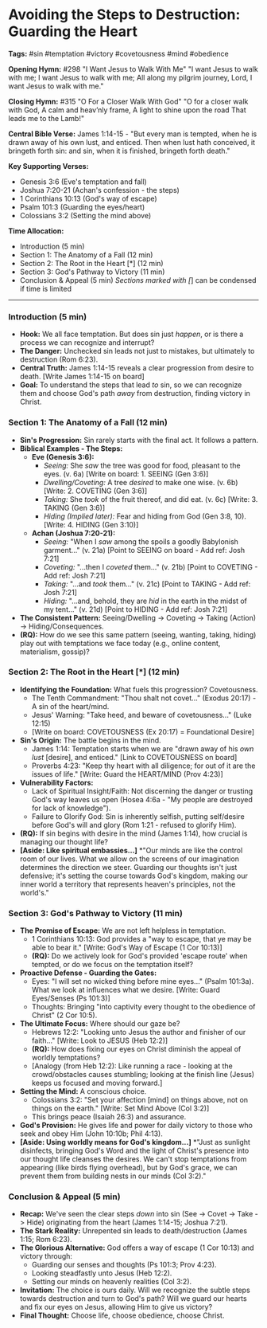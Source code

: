 # Avoiding the Steps to Destruction: Guarding the Heart

**Tags:** #sin #temptation #victory #covetousness #mind #obedience

**Opening Hymn:** #298 "I Want Jesus to Walk With Me" "I want Jesus to walk with
me; I want Jesus to walk with me; All along my pilgrim journey, Lord, I want
Jesus to walk with me."

**Closing Hymn:** #315 "O For a Closer Walk With God" "O for a closer walk with
God, A calm and heav’nly frame, A light to shine upon the road That leads me to
the Lamb!"

**Central Bible Verse:** James 1:14-15 - "But every man is tempted, when he is
drawn away of his own lust, and enticed. Then when lust hath conceived, it
bringeth forth sin: and sin, when it is finished, bringeth forth death."

**Key Supporting Verses:**

- Genesis 3:6 (Eve's temptation and fall)
- Joshua 7:20-21 (Achan's confession - the steps)
- 1 Corinthians 10:13 (God's way of escape)
- Psalm 101:3 (Guarding the eyes/heart)
- Colossians 3:2 (Setting the mind above)

**Time Allocation:**

- Introduction (5 min)
- Section 1: The Anatomy of a Fall (12 min)
- Section 2: The Root in the Heart [*] (12 min)
- Section 3: God's Pathway to Victory (11 min)
- Conclusion & Appeal (5 min) _Sections marked with [_] can be condensed if time
  is limited

---

### Introduction (5 min)

- **Hook:** We all face temptation. But does sin just _happen_, or is there a
  process we can recognize and interrupt?
- **The Danger:** Unchecked sin leads not just to mistakes, but ultimately to
  destruction (Rom 6:23).
- **Central Truth:** James 1:14-15 reveals a clear progression from desire to
  death. [Write James 1:14-15 on board]
- **Goal:** To understand the steps that lead _to_ sin, so we can recognize them
  and choose God's path _away_ from destruction, finding victory in Christ.

### Section 1: The Anatomy of a Fall (12 min)

- **Sin's Progression:** Sin rarely starts with the final act. It follows a
  pattern.
- **Biblical Examples - The Steps:**
  - **Eve (Genesis 3:6):**
    - _Seeing:_ She _saw_ the tree was good for food, pleasant to the eyes. (v.
      6a) [Write on board: 1. SEEING (Gen 3:6)]
    - _Dwelling/Coveting:_ A tree _desired_ to make one wise. (v. 6b) [Write: 2.
      COVETING (Gen 3:6)]
    - _Taking:_ She _took_ of the fruit thereof, and did eat. (v. 6c) [Write: 3.
      TAKING (Gen 3:6)]
    - _Hiding (Implied later):_ Fear and hiding from God (Gen 3:8, 10). [Write:
      4. HIDING (Gen 3:10)]
  - **Achan (Joshua 7:20-21):**
    - _Seeing:_ "When I _saw_ among the spoils a goodly Babylonish garment..."
      (v. 21a) [Point to SEEING on board - Add ref: Josh 7:21]
    - _Coveting:_ "...then I _coveted_ them..." (v. 21b) [Point to COVETING -
      Add ref: Josh 7:21]
    - _Taking:_ "...and _took_ them..." (v. 21c) [Point to TAKING - Add ref:
      Josh 7:21]
    - _Hiding:_ "...and, behold, they are _hid_ in the earth in the midst of my
      tent..." (v. 21d) [Point to HIDING - Add ref: Josh 7:21]
- **The Consistent Pattern:** Seeing/Dwelling -> Coveting -> Taking (Action) ->
  Hiding/Consequences.
- **(RQ):** How do we see this same pattern (seeing, wanting, taking, hiding)
  play out with temptations we face today (e.g., online content, materialism,
  gossip)?

### Section 2: The Root in the Heart [*] (12 min)

- **Identifying the Foundation:** What fuels this progression? Covetousness.
  - The Tenth Commandment: "Thou shalt not covet..." (Exodus 20:17) - A sin of
    the heart/mind.
  - Jesus' Warning: "Take heed, and beware of covetousness..." (Luke 12:15)
  - [Write on board: COVETOUSNESS (Ex 20:17) = Foundational Desire]
- **Sin's Origin:** The battle begins in the mind.
  - James 1:14: Temptation starts when we are "drawn away of his _own lust_
    [desire], and enticed." [Link to COVETOUSNESS on board]
  - Proverbs 4:23: "Keep thy heart with all diligence; for out of it are the
    issues of life." [Write: Guard the HEART/MIND (Prov 4:23)]
- **Vulnerability Factors:**
  - Lack of Spiritual Insight/Faith: Not discerning the danger or trusting God's
    way leaves us open (Hosea 4:6a - "My people are destroyed for lack of
    knowledge").
  - Failure to Glorify God: Sin is inherently selfish, putting self/desire
    before God's will and glory (Rom 1:21 - refused to glorify Him).
- **(RQ):** If sin begins with desire in the mind (James 1:14), how crucial is
  managing our thought life?
- **[Aside: Like spiritual embassies...]** \*"Our minds are like the control
  room of our lives. What we allow on the screens of our imagination determines
  the direction we steer. Guarding our thoughts isn't just defensive; it's
  setting the course towards God's kingdom, making our inner world a territory
  that represents heaven's principles, not the world's."

### Section 3: God's Pathway to Victory (11 min)

- **The Promise of Escape:** We are not left helpless in temptation.
  - 1 Corinthians 10:13: God provides a "way to escape, that ye may be able to
    bear it." [Write: God's Way of Escape (1 Cor 10:13)]
  - **(RQ):** Do we actively look for God's provided 'escape route' when
    tempted, or do we focus on the temptation itself?
- **Proactive Defense - Guarding the Gates:**
  - Eyes: "I will set no wicked thing before mine eyes..." (Psalm 101:3a). What
    we look at influences what we desire. [Write: Guard Eyes/Senses (Ps 101:3)]
  - Thoughts: Bringing "into captivity every thought to the obedience of Christ"
    (2 Cor 10:5).
- **The Ultimate Focus:** Where should our gaze be?
  - Hebrews 12:2: "Looking unto Jesus the author and finisher of our faith..."
    [Write: Look to JESUS (Heb 12:2)]
  - **(RQ):** How does fixing our eyes on Christ diminish the appeal of worldly
    temptations?
  - [Analogy (from Heb 12:2): Like running a race - looking at the
    crowd/obstacles causes stumbling; looking at the finish line (Jesus) keeps
    us focused and moving forward.]
- **Setting the Mind:** A conscious choice.
  - Colossians 3:2: "Set your affection [mind] on things above, not on things on
    the earth." [Write: Set Mind Above (Col 3:2)]
  - This brings peace (Isaiah 26:3) and assurance.
- **God's Provision:** He gives life and power for daily victory to those who
  seek and obey Him (John 10:10b; Phil 4:13).
- **[Aside: Using worldly means for God's kingdom...]** \*"Just as sunlight
  disinfects, bringing God's Word and the light of Christ's presence into our
  thought life cleanses the desires. We can't stop temptations from appearing
  (like birds flying overhead), but by God's grace, we can prevent them from
  building nests in our minds (Col 3:2)."

### Conclusion & Appeal (5 min)

- **Recap:** We've seen the clear steps _down_ into sin (See -> Covet -> Take ->
  Hide) originating from the heart (James 1:14-15; Joshua 7:21).
- **The Stark Reality:** Unrepented sin leads to death/destruction (James 1:15;
  Rom 6:23).
- **The Glorious Alternative:** God offers a way of escape (1 Cor 10:13) and
  victory through:
  - Guarding our senses and thoughts (Ps 101:3; Prov 4:23).
  - Looking steadfastly unto Jesus (Heb 12:2).
  - Setting our minds on heavenly realities (Col 3:2).
- **Invitation:** The choice is ours daily. Will we recognize the subtle steps
  towards destruction and turn to God's path? Will we guard our hearts and fix
  our eyes on Jesus, allowing Him to give us victory?
- **Final Thought:** Choose life, choose obedience, choose Christ.
